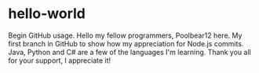 # hello-world
Begin GitHub usage.
Hello my fellow programmers, Poolbear12 here.
My first branch in GitHub to show how my appreciation for Node.js commits.
Java, Python and C# are a few of the languages I'm learning. 
Thank you all for your support, I appreciate it!
